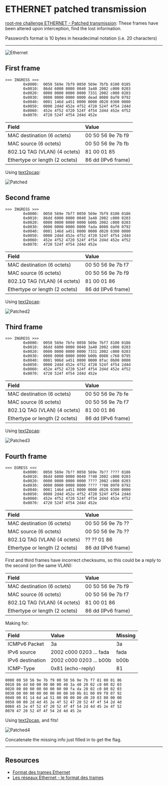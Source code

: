 # ETHERNET patched transmission

[root-me challenge ETHERNET - Patched transmission](https://www.root-me.org/en/Challenges/Network/ETHERNET-Patched-transmission): These frames have been altered upon interception, find the lost information.

Password’s format is 10 bytes in hexadecimal notation (i.e. 20 characters)

----

![Ethernet](/_static/images/802-3.png)

## First frame

```text
>>> INGRESS >>>
        0x0000:  0050 569e 7bf9 0050 569e 7bfb 8100 0185  
        0x0010:  86dd 6000 0000 0040 3a40 2002 c000 0203  
        0x0020:  0000 0000 0000 0000 7331 2002 c000 0203  
        0x0030:  0000 0000 0000 0000 dead 8000 0af0 0792  
        0x0040:  0001 146d a451 0000 0000 d020 0300 0000  
        0x0050:  0000 2d4d 452e 4f52 4720 524f 4f54 2d4d  
        0x0060:  452e 4f52 4720 524f 4f54 2d4d 452e 4f52  
        0x0070:  4720 524f 4f54 2d4d 452e
```

| Field                          | Value              |
|:-------------------------------|:-------------------|
| MAC destination (6 octets)     | 00 50 56 9e 7b f9  |
| MAC source (6 octets)          | 00 50 56 9e 7b fb  |
| 802.1Q TAG (VLAN) (4 octets)   | 81 00 01 85        |
| Ethertype or length (2 octets) | 86 dd (IPv6 frame) |

Using [text2pcap](https://www.wireshark.org/docs/man-pages/text2pcap.html):

![Patched](/_static/images/ethernet-patched1.png)

## Second frame

```text
>>> INGRESS >>>
        0x0000:  0050 569e 7bf7 0050 569e 7bf9 8100 0186  
        0x0010:  86dd 6000 0000 0040 3a40 2002 c000 0203  
        0x0020:  0000 0000 0000 0000 b00b 2002 c000 0203  
        0x0030:  0000 0000 0000 0000 fada 8000 0af0 0792  
        0x0040:  0001 146d a451 0000 0000 d020 0300 0000  
        0x0050:  0000 2d4d 452e 4f52 4720 524f 4f54 2d4d  
        0x0060:  452e 4f52 4720 524f 4f54 2d4d 452e 4f52  
        0x0070:  4720 524f 4f54 2d4d 452e
```

| Field                          | Value              |
|:-------------------------------|:-------------------|
| MAC destination (6 octets)     | 00 50 56 9e 7b f7  |
| MAC source (6 octets)          | 00 50 56 9e 7b f9  |
| 802.1Q TAG (VLAN) (4 octets)   | 81 00 01 86        |
| Ethertype or length (2 octets) | 86 dd (IPv6 frame) |

Using [text2pcap](https://www.wireshark.org/docs/man-pages/text2pcap.html):

![Patched2](/_static/images/ethernet-patched2.png)

## Third frame

```text
>>> INGRESS >>>
        0x0000:  0050 569e 7bfe 0050 569e 7bf7 8100 0186  
        0x0010:  86dd 6000 0000 0040 3a40 2002 c000 0203  
        0x0020:  0000 0000 0000 0000 7331 2002 c000 0203  
        0x0030:  0000 0000 0000 0000 b00b 8000 c760 0795  
        0x0040:  0001 906d a451 0000 0000 8fac 0b00 0000  
        0x0050:  0000 2d4d 452e 4f52 4720 524f 4f54 2d4d  
        0x0060:  452e 4f52 4720 524f 4f54 2d4d 452e 4f52  
        0x0070:  4720 524f 4f54 2d4d 452e
```

| Field                          | Value              |
|:-------------------------------|:-------------------|
| MAC destination (6 octets)     | 00 50 56 9e 7b fe  |
| MAC source (6 octets)          | 00 50 56 9e 7b f7  |
| 802.1Q TAG (VLAN) (4 octets)   | 81 00 01 86        |
| Ethertype or length (2 octets) | 86 dd (IPv6 frame) |

Using [text2pcap](https://www.wireshark.org/docs/man-pages/text2pcap.html):

![Patched3](/_static/images/ethernet-patched3.png)

## Fourth frame

```text
<<< EGRESS <<<
        0x0000:  0050 569e 7b?? 0050 569e 7b?? ???? 0186  
        0x0010:  86dd 6000 0000 0040 ??40 2002 c000 0203  
        0x0020:  0000 0000 0000 0000 ???? 2002 c000 0203  
        0x0030:  0000 0000 0000 0000 ???? ??00 09f0 0792 
        0x0040:  0001 146d a451 0000 0000 d020 0300 0000  
        0x0050:  0000 2d4d 452e 4f52 4720 524f 4f54 2d4d  
        0x0060:  452e 4f52 4720 524f 4f54 2d4d 452e 4f52  
        0x0070:  4720 524f 4f54 2d4d 452e  
```

| Field                          | Value              |
|:-------------------------------|:-------------------|
| MAC destination (6 octets)     | 00 50 56 9e 7b ??  |
| MAC source (6 octets)          | 00 50 56 9e 7b ??  |
| 802.1Q TAG (VLAN) (4 octets)   | ?? ?? 01 86        |
| Ethertype or length (2 octets) | 86 dd (IPv6 frame) |

First and third frames have incorrect checksums, so this could be a reply to the second (on the same VLAN):

| Field                          | Value              |
|:-------------------------------|:-------------------|
| MAC destination (6 octets)     | 00 50 56 9e 7b f9  |
| MAC source (6 octets)          | 00 50 56 9e 7b f7  |
| 802.1Q TAG (VLAN) (4 octets)   | 81 00 01 86        |
| Ethertype or length (2 octets) | 86 dd (IPv6 frame) |

Making for:

| Field            | Value                   | Missing |
|:-----------------|:------------------------|:--------|
| ICMPv6 Packet    | 3a                      | 3a      |
| IPv6 source      | 2002 c000 0203 ... fada | fada    |
| IPv6 destination | 2002 c000 0203 ... b00b | b00b    |
| ICMP-Type        | 0x81 (echo-reply)       | 81      |

```text
0000 00 50 56 9e 7b f9 00 50 56 9e 7b f7 81 00 01 86  
0010 86 dd 60 00 00 00 00 40 3a 40 20 02 c0 00 02 03  
0020 00 00 00 00 00 00 00 00 fa da 20 02 c0 00 02 03  
0030 00 00 00 00 00 00 00 00 b0 0b 81 00 09 f0 07 92 
0040 00 01 14 6d a4 51 00 00 00 00 d0 20 03 00 00 00  
0050 00 00 2d 4d 45 2e 4f 52 47 20 52 4f 4f 54 2d 4d  
0060 45 2e 4f 52 47 20 52 4f 4f 54 2d 4d 45 2e 4f 52  
0070 47 20 52 4f 4f 54 2d 4d 45 2e
```

Using [text2pcap](https://www.wireshark.org/docs/man-pages/text2pcap.html), and fits!

![Patched4](/_static/images/ethernet-patched4.png)

Concatenate the missing info just filled in to get the flag.

----

## Resources

* [Format des trames Ethernet](https://repository.root-me.org/R%C3%A9seau/FR%20-%20Format%20des%20trames%20Ethernet.pdf)
* [Les réseaux Ethernet - le format des trames](https://repository.root-me.org/R%C3%A9seau/FR%20-%20Les%20r%C3%A9seaux%20Ethernet%20-%20le%20format%20des%20trames.pdf)
